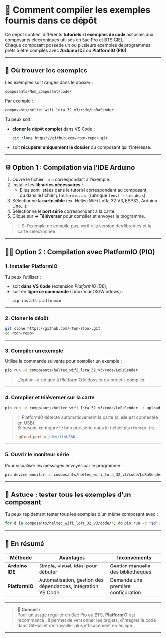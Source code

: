 # 🧰 Comment compiler les exemples fournis dans ce dépôt

Ce dépôt contient différents **tutoriels et exemples de code** associés aux composants électroniques utilisés en Bac Pro et BTS CIEL.  
Chaque composant possède un ou plusieurs exemples de programmes prêts à être compilés avec **Arduino IDE** ou **PlatformIO (PIO)**.

---

## 📂 Où trouver les exemples

Les exemples sont rangés dans le dossier :

```
composants/Nom_composant/code/
```

Par exemple :
```
composants/heltec_wifi_lora_32_v3/code/LoRaSender
```

Tu peux soit :
- **cloner le dépôt complet** dans VS Code :  
  ```bash
  git clone https://github.com/<ton-repo>.git
  ```
- soit **récupérer uniquement le dossier** du composant qui t’intéresse.

---

## ⚙️ Option 1 : Compilation via l’IDE Arduino

1. Ouvre le fichier `.ino` correspondant à l’exemple.  
2. Installe les **librairies nécessaires** :
   - Elles sont listées dans le tutoriel correspondant au composant,  
     ou dans le fichier `platformio.ini` (rubrique `[env] → lib_deps`).
3. Sélectionne la **carte cible** (ex. Heltec WiFi LoRa 32 V3, ESP32, Arduino Uno…).
4. Sélectionne le **port série** correspondant à la carte.
5. Clique sur **→ Téléverser** pour compiler et envoyer le programme.

> 💡 Si l’exemple ne compile pas, vérifie la version des librairies et la carte sélectionnée.

---

## 🧑‍💻 Option 2 : Compilation avec PlatformIO (PIO)

### 1. Installer PlatformIO

Tu peux l’utiliser :
- soit **dans VS Code** (extension *PlatformIO IDE*),
- soit en **ligne de commande** (Linux/macOS/Windows) :
  ```bash
  pip install platformio
  ```

---

### 2. Cloner le dépôt

```bash
git clone https://github.com/<ton-repo>.git
cd <ton-repo>
```

---

### 3. Compiler un exemple

Utilise la commande suivante pour compiler un exemple :

```bash
pio run -d composants/heltec_wifi_lora_32_v3/code/LoRaSender
```

> L’option `-d` indique à PlatformIO le dossier du projet à compiler.

---

### 4. Compiler et téléverser sur la carte

```bash
pio run -d composants/heltec_wifi_lora_32_v3/code/LoRaSender -t upload
```

> 💡 PlatformIO détecte automatiquement la carte (si elle est connectée en USB).  
> Si besoin, configure le bon port série dans le fichier `platformio.ini` :
> ```ini
> upload_port = /dev/ttyUSB0
> ```

---

### 5. Ouvrir le moniteur série

Pour visualiser les messages envoyés par le programme :

```bash
pio device monitor -d composants/heltec_wifi_lora_32_v3/code/LoRaSender
```

---

## 🧩 Astuce : tester tous les exemples d’un composant

Tu peux rapidement tester tous les exemples d’un même composant avec :

```bash
for d in composants/heltec_wifi_lora_32_v3/code/*; do pio run -d "$d"; done
```

---

## 📘 En résumé

| Méthode | Avantages | Inconvénients |
|----------|------------|----------------|
| **Arduino IDE** | Simple, visuel, idéal pour débuter | Gestion manuelle des bibliothèques |
| **PlatformIO** | Automatisation, gestion des dépendances, intégration VS Code | Demande une première configuration |

---

> 🧠 **Conseil :**  
> Pour un usage régulier en Bac Pro ou BTS, **PlatformIO** est recommandé : il permet de versionner les projets, d’intégrer le code dans GitHub et de travailler plus efficacement en équipe.

---
